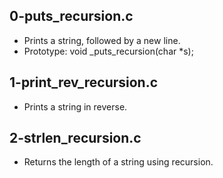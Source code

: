 ## 0-puts_recursion.c
- Prints a string, followed by a new line.
- Prototype: void _puts_recursion(char *s);
## 1-print_rev_recursion.c
- Prints a string in reverse.
## 2-strlen_recursion.c
- Returns the length of a string using recursion.
